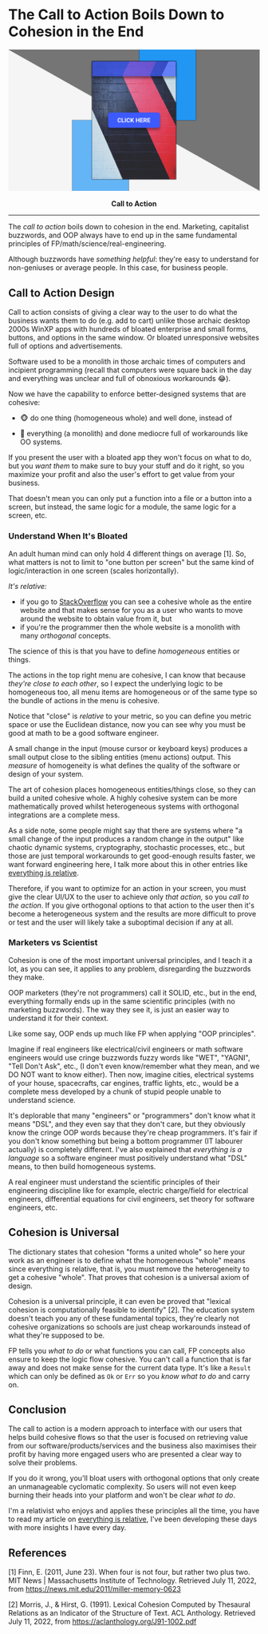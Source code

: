 <!-- Copyright (c) 2022 Tobias Briones. All rights reserved. -->
<!-- SPDX-License-Identifier: CC-BY-4.0 -->
<!-- This file is part of https://github.com/tobiasbriones/blog -->

# The Call to Action Boils Down to Cohesion in the End

![Call To Action](images/call-to-action-poster.png)

<figcaption align="center">

<strong>Call to Action</strong>

</figcaption>

---

The *call to action* boils down to cohesion in the end. Marketing, capitalist
buzzwords, and OOP always have to end up in the same fundamental principles of
FP/math/science/real-engineering.

Although buzzwords have *something helpful*: they're easy to understand for
non-geniuses or average people. In this case, for business people.

## Call to Action Design

Call to action consists of giving a clear way to the user to do what the
business wants them to do (e.g. add to cart) unlike those archaic desktop 2000s
WinXP apps with hundreds of bloated enterprise and small forms, buttons, and
options in the same window. Or bloated unresponsive websites full of options
and advertisements.

Software used to be a monolith in those archaic times of computers and
incipient programming (recall that computers were square back in the day and
everything was unclear and full of obnoxious workarounds 😂).

Now we have the capability to enforce better-designed systems that
are cohesive:

- 🐵 do one thing (homogeneous whole) and well done, instead of

- 🙈 everything (a monolith) and done mediocre full of workarounds like OO
  systems.

If you present the user with a bloated app they won't focus on what to do, but
you *want them* to make sure to buy your stuff and do it right, so you maximize
your profit and also the user's effort to get value from your business.

That doesn't mean you can only put a function into a file or a button into a
screen, but instead, the same logic for a module, the same logic for a screen,
etc.

### Understand When It's Bloated

An adult human mind can only hold 4 different things on average [1]. So, what
matters is not to limit to "one button per screen" but the same kind of
logic/interaction in one screen (scales horizontally).

*It's relative:*

- if you go to [StackOverflow](https://stackoverflow.com) you
  can see a cohesive whole as the entire website and that makes sense for you
  as a user who wants to move around the website to obtain value from it, but
- if you're the programmer then the whole website is a monolith with many
  *orthogonal* concepts.

The science of this is that you have to define *homogeneous* entities or things.

The actions in the top right menu are cohesive, I can know that because
*they're close to each other*, so I expect the underlying logic to be
homogeneous too, all menu items are homogeneous or of the same type so the 
bundle of actions in the menu is cohesive.

Notice that "close" is *relative* to your metric, so you can define you 
metric space or use the Euclidean distance, now you can see why you must be 
good at math to be a good software engineer.

A small change in the input (mouse cursor or keyboard keys) produces a small 
output close to the sibling entities (menu actions) output. This *measure* of 
homogeneity is what defines the quality of the software or design of your 
system.

The art of cohesion places homogeneous entities/things close, so they can 
build a united cohesive whole. A highly cohesive system can be more 
mathematically proved whilst heterogeneous systems with orthogonal 
integrations are a complete mess.

As a side note, some people might say that there are systems where "a small 
change of the input produces a random change in the output" like chaotic 
dynamic systems, cryptography, stochastic processes, etc., but those are 
just temporal workarounds to get good-enough results faster, we want forward 
engineering here, I talk more about this in other entries like 
[everything is relative](../../philosophy/everything-is-relative).

Therefore, if you want to optimize for an action in your screen, you must 
give the clear UI/UX to the user to achieve only *that action,* so you *call 
to the action*. If you give orthogonal options to that action to the user 
then it's become a heterogeneous system and the results are more difficult 
to prove or test and the user will likely take a suboptimal decision if any at 
all.

### Marketers vs Scientist

Cohesion is one of the most important universal principles, and I teach it a
lot, as you can see, it applies to any problem, disregarding the buzzwords they
make.

OOP marketers (they're not programmers) call it SOLID, etc., but in the end,
everything formally ends up in the same scientific principles (with no marketing
buzzwords). The way they see it, is just an easier way to understand it for 
their context.

Like some say, OOP ends up much like FP when applying "OOP principles".

Imagine if real engineers like electrical/civil engineers or math software 
engineers would use cringe buzzwords fuzzy words like "WET", "YAGNI", "Tell 
Don't Ask", etc., (I don't even know/remember what they mean, and we DO NOT 
want to know either). Then now, imagine cities, electrical systems of your 
house, spacecrafts, car engines, traffic lights, etc., would be a complete mess 
developed by a chunk of stupid people unable to understand science.

It's deplorable that many "engineers" or "programmers" don't know what it 
means "DSL", and they even say that they don't care, but they obviously know 
the cringe OOP words because they're cheap programmers. It's fair if you 
don't know something but being a bottom programmer (IT labourer actually) is 
completely different. I've also explained that *everything is a language* so 
a software engineer must positively understand what "DSL" means, to then build 
homogeneous systems. 

A real engineer must understand the scientific principles of their 
engineering discipline like for example, electric charge/field for electrical 
engineers, differential equations for civil engineers, set theory for 
software engineers, etc.

## Cohesion is Universal

The dictionary states that cohesion "forms a united whole" so here your work as
an engineer is to define what the homogeneous "whole" means since everything is
relative, that is, you must remove the heterogeneity to get a cohesive "whole".
That proves that cohesion is a universal axiom of design.

Cohesion is a universal principle, it can even be proved that "lexical cohesion
is computationally feasible to identify" [2]. The education system doesn't teach
you any of these fundamental topics, they're clearly not cohesive organizations
so schools are just cheap workarounds instead of what they're supposed to be.

FP tells you *what to do* or what functions you can call, FP concepts 
also ensure to keep the logic flow cohesive. You can't call a function that 
is far away and does not make sense for the current data type. It's like a 
`Result` which can only be defined as `Ok` or `Err` so you *know what to do* 
and carry on.

## Conclusion

The call to action is a modern approach to interface with our users that helps
build cohesive flows so that the user is focused on retrieving value from our
software/products/services and the business also maximises their profit by
having more engaged users who are presented a clear way to solve their problems.

If you do it wrong, you'll bloat users with orthogonal options that only 
create an unmanageable cyclomatic complexity. So users will not even keep 
burning their heads into your platform and won't be clear *what to do*.

I'm a relativist who enjoys and applies these principles all the time, you have
to read my article on
[everything is relative](../../philosophy/everything-is-relative), I've been 
developing these days with more insights I have every day.

## References

[1] Finn, E. (2011, June 23). When four is not four, but rather two plus two.
MIT News | Massachusetts Institute of Technology. Retrieved July 11, 2022,
from https://news.mit.edu/2011/miller-memory-0623

[2] Morris, J., & Hirst, G. (1991). Lexical Cohesion Computed by Thesaural
Relations as an Indicator of the Structure of Text. ACL Anthology. Retrieved
July 11, 2022, from https://aclanthology.org/J91-1002.pdf
